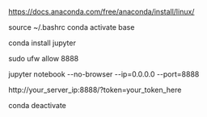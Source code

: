https://docs.anaconda.com/free/anaconda/install/linux/


source ~/.bashrc
conda activate base


conda install jupyter

sudo ufw allow 8888


jupyter notebook --no-browser --ip=0.0.0.0 --port=8888


http://your_server_ip:8888/?token=your_token_here


conda deactivate
